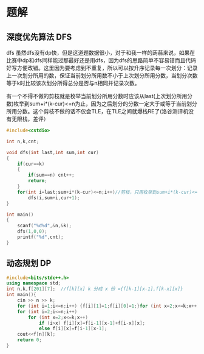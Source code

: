 # 题解

## 深度优先算法 DFS

dfs 虽然dfs没有dp快，但是这道题数据很小，对于和我一样的蒟蒻来说，如果在比赛中dp和dfs同样能过那最好还是用dfs，因为dfs的思路简单不容易错而且代码好写方便改错。这里因为要考虑到不重复，所以可以按升序记录每一次划分：记录上一次划分所用的数，保证当前划分所用数不小于上次划分所用分数，当划分次数等于k时比较该次划分所得总分是否与n相同并记录次数。

有一个不得不做的剪枝就是枚举当前划分所用分数时应该从last(上次划分所用分数)枚举到sum+i*(k-cur)<=n为止，因为之后划分的分数一定大于或等于当前划分所用分数。这个剪枝不做的话不仅会TLE，在TLE之间就爆栈RE了(洛谷测评机没有无限栈，差评）

```C++
#include<cstdio>

int n,k,cnt;

void dfs(int last,int sum,int cur)
{
    if(cur==k)
    {
        if(sum==n) cnt++;
        return;
    }
    for(int i=last;sum+i*(k-cur)<=n;i++)//剪枝，只用枚举到sum+i*(k-cur)<=n为止
        dfs(i,sum+i,cur+1);
}

int main()
{
    scanf("%d%d",&n,&k);
    dfs(1,0,0);
    printf("%d",cnt);
}
```

## 动态规划 DP



```C++
#include<bits/stdc++.h>
using namespace std;
int n,k,f[201][7];  //f[k][x] k 分成 x 份 ={f[k-1][x-1],f[k-x][x]}
int main(){
    cin >> n >> k;
    for (int i=1;i<=n;i++) {f[i][1]=1;f[i][0]=1;}for (int x=2;x<=k;x++) {f[1][x]=0;f[0][x]=0;}  // 边界，为了防止炸，我把有0的也处理了
    for (int i=2;i<=n;i++)
        for (int x=2;x<=k;x++)
            if (i>x) f[i][x]=f[i-1][x-1]+f[i-x][x];
            else f[i][x]=f[i-1][x-1];
    cout<<f[n][k];
    return 0;
}
```